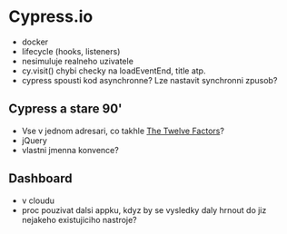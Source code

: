 # Cypress.io

- docker
- lifecycle (hooks, listeners)
- nesimuluje realneho uzivatele
- cy.visit() chybi checky na loadEventEnd, title atp.
- cypress spousti kod asynchronne? Lze nastavit synchronni zpusob?


## Cypress a stare 90'
- Vse v jednom adresari, co takhle [The Twelve Factors](https://12factor.net/)?
- jQuery
- vlastni jmenna konvence?

## Dashboard
- v cloudu
- proc pouzivat dalsi appku, kdyz by se vysledky daly hrnout do jiz nejakeho existujiciho nastroje?
